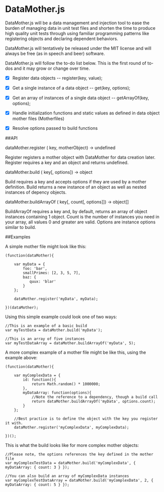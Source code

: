 # DataMother.js

DataMother.js will be a data management and injection tool to ease the burden of managing data in
unit test files and shorten the time to produce high quality unit tests through using familiar
programming patterns like registering objects and declaring dependent behaviors.

DataMother.js will tentatively be released under the MIT license and will always be free (as in speech and beer) software.

DataMother.js will follow the to-do list below.  This is the first round of to-dos and it may grow
or change over time.

- [x] Register data objects -- register(key, value);
- [x] Get a single instance of a data object -- get(key, options);
- [x] Get an array of instances of a single data object -- getArrayOf(key, options);
- [x] Handle initialization functions and static values as defined in data object mother files (Motherfiles)
- [x] Resolve options passed to build functions


##API

dataMother.register
(<string> key, <object> motherObject) -> undefined

Register registers a mother object with DataMother for data creation later. Register requires a key and an object and returns undefined.

dataMother.build
(<string> key[, <object> options]) -> object

Build requires a key and accepts options if they are used by a mother definition. Build returns a new instance of an object as well as nested instances of depency objects.

dataMother.buildArrayOf
(<string> key[, <int> count[, <object> options]]) -> object[]

BuildArrayOf requires a key and, by default, returns an array of object instances containing 1 object. Count is the number of instances you need in your array, all values 0 and greater are valid. Options are instance options similar to build.


##Examples

A simple mother file might look like this:

    (function(dataMother){
	    
		var myData = {
		    foo: 'bar',
			smallPrimes: [2, 3, 5, 7],
			baz: {
			   quux: 'blar' 
			}
		};
		
		dataMother.register('myData', myData);
		
    })(dataMother);

Using this simple example could look one of two ways:

    //This is an example of a basic build
	var myTestData = dataMother.build('myData');
	
	//This is an array of five instances
	var myTestDataArray = dataMother.buildArrayOf('myData', 5);


A more complex example of a mother file might be like this, using the example above:

    (function(dataMother){
	
	    var myComplexData = {
			id: function(){
				return Math.random() * 1000000;
			},
		    myDataArray: function(options){
				//Note the reference to a dependency, though a build call
				return dataMother.buildArrayOf('myData', options.count);
			}
		};
		
		//Best practice is to define the object with the key you register it with.
		dataMother.register('myComplexData', myComplexData);
	
	})();

This is what the build looks like for more complex mother objects:

    //Please note, the options references the key defined in the mother file
	var myComplexTestData = dataMother.build('myComplexData', { myDataArray: { count: 3 } });
	
	//You can also build an array of myComplexData instances
	var myComplexTestDataArray = dataMother.build('myComplexData', 2, { myDataArray: { count: 5 } });
